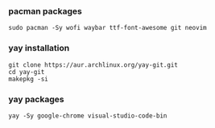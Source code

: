 ### pacman packages
```
sudo pacman -Sy wofi waybar ttf-font-awesome git neovim
```

### yay installation
```
git clone https://aur.archlinux.org/yay-git.git
cd yay-git
makepkg -si
```

### yay packages
```
yay -Sy google-chrome visual-studio-code-bin
```
